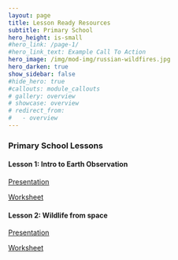 ```yaml
---
layout: page
title: Lesson Ready Resources
subtitle: Primary School
hero_height: is-small
#hero_link: /page-1/
#hero_link_text: Example Call To Action
hero_image: /img/mod-img/russian-wildfires.jpg
hero_darken: true
show_sidebar: false
#hide_hero: true
#callouts: module_callouts
# gallery: overview
# showcase: overview
# redirect_from:
#   - overview
---
```


### Primary School Lessons
<div class="image-text-container">
    <!-- Text beside the image -->
    <div class="text-content">
<h4>Lesson 1: Intro to Earth Observation </h4>
        <p><a href="https://docs.google.com/presentation/d/1ureLU8kI9oJfrPzbk7RMsr_XeF9_cU15VLcJDFDlTxY/edit#slide=id.p2" target="_blank">Presentation</a></p>
        <p><a href="https://www.canva.com/design/DAGetxWbjWA/JqW7u9wQwFQ2jw8c07k9Ag/edit" target="_blank">Worksheet</a></p>

<h4>Lesson 2: Wildlife from space</h4>
        <p><a href="https://www.canva.com/design/DAF-Wyyj5TE/-aXwH3qDDUG_T8N1aLld_A/edit?utm_content=DAF-Wyyj5TE&utm_campaign=designshare&utm_medium=link2&utm_source=sharebutton" target="_blank">Presentation</a></p>
        <p><a href="https://www.canva.com/design/DAF-XF_2cAI/v9T5twzqW3QfXkifhAcZcw/edit?utm_content=DAF-XF_2cAI&utm_campaign=designshare&utm_medium=link2&utm_source=sharebutton" target="_blank">Worksheet</a></p>
   

